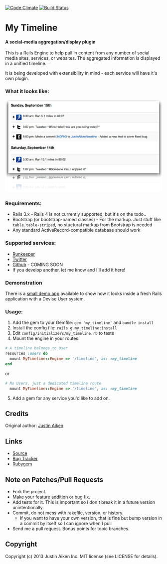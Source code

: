 [![Code Climate](https://codeclimate.com/github/JustinAiken/my_timeline.png)](https://codeclimate.com/github/JustinAiken/my_timeline)
[![Build Status](https://secure.travis-ci.org/JustinAiken/my_timeline.png?branch=master)](http://travis-ci.org/JustinAiken/my_timeline)

# My Timeline
#### A social-media aggregation/display plugin

This is a Rails Engine to help pull in content from any number of social media sites, services, or websites.
The aggregated information is displayed in a unified timeline.

It is being developed with extensibility in mind - each service will have it's own plugin.

### What it looks like:
![Screenshot](doc/screenshot.png)

### Requirements:
- Rails 3.x - Rails 4 is not currently supported, but it's on the todo..
- Bootstrap (or bootstrap-named classes) - For the markup.  Just stuff like `table.table-striped`, no stuctural markup from Bootstrap is needed
- Any standard ActiveRecord-compatible database should work

### Supported services:

- [Runkeeper](https://github.com/JustinAiken/my_timeline-health_graph)
- [Twitter](https://github.com/JustinAiken/my_timeline-twitter)
- [Github](https://github.com/JustinAiken/my_timeline-github) - COMING SOON
- If you develop another, let me know and I'll add it here!

### Demonstration

There is a [small demo app](https://github.com/JustinAiken/my_timeline-demo) available to show how it looks inside a fresh Rails application with a Devise User system.

### Usage:

1. Add the gem to your Gemfile: `gem 'my_timeline'` and `bundle install`
2. Install the config file: `rails g my_timeline:install`
3. Edit `config/initializers/my_timeline.rb` to taste
4. Mount the engine in your routes:
  ```ruby
  # A timeline belongs_to User
  resources :users do
    mount MyTimeline::Engine => '/timeline', as: :my_timeline
  end
  ```

  or

  ```ruby
  # No Users, just a dedicated timeline route
    mount MyTimeline::Engine => '/timeline', as: :my_timeline
  ```
5. Add a gem for any service you'd like to add on.

## Credits

Original author: [Justin Aiken](https://github.com/JustinAiken)

## Links

* [Source](https://github.com/JustinAiken/my_timeline)
* [Bug Tracker](https://github.com/JustinAiken/my_timeline/issues)
* [Rubygem](https://rubygems.org/gems/my_timeline)

## Note on Patches/Pull Requests

* Fork the project.
* Make your feature addition or bug fix.
* Add tests for it. This is important so I don't break it in a future version unintentionally.
* Commit, do not mess with rakefile, version, or history.
  * If you want to have your own version, that is fine but bump version in a commit by itself so I can ignore when I pull
* Send me a pull request. Bonus points for topic branches.

## Copyright

Copyright (c) 2013 Justin Aiken Inc. MIT license (see LICENSE for details).
